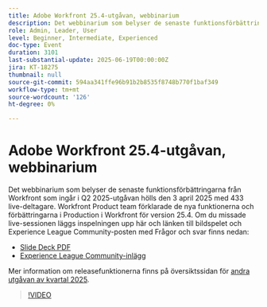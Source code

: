```yaml
---
title: Adobe Workfront 25.4-utgåvan, webbinarium
description: Det webbinarium som belyser de senaste funktionsförbättringarna från Workfront som ingår i Q2 2025-utgåvan hölls den 3 april 2025 med 433 live-deltagare.
role: Admin, Leader, User
level: Beginner, Intermediate, Experienced
doc-type: Event
duration: 3101
last-substantial-update: 2025-06-19T00:00:00Z
jira: KT-18275
thumbnail: null
source-git-commit: 594aa341ffe96b91b2b8535f8748b770f1baf349
workflow-type: tm+mt
source-wordcount: '126'
ht-degree: 0%

---
```


# Adobe Workfront 25.4-utgåvan, webbinarium

Det webbinarium som belyser de senaste funktionsförbättringarna från Workfront som ingår i Q2 2025-utgåvan hölls den 3 april 2025 med 433 live-deltagare. Workfront Product team förklarade de nya funktionerna och förbättringarna i Production i Workfront för version 25.4. Om du missade live-sessionen läggs inspelningen upp här och länken till bildspelet och Experience League Community-posten med Frågor och svar finns nedan:

* [Slide Deck PDF](https://workfront-experience.s3.us-west-2.amazonaws.com/Training/Guides/Customer+Success+at+Scale/040325+-+25.4+Second+Quarter+2025+Release+Webinar.pdf)
* [Experience League Community-inlägg](https://experienceleaguecommunities.adobe.com/t5/workfront-discussions/event-follow-up-adobe-workfront-second-quarter-2025-release/td-p/746716)

Mer information om releasefunktionerna finns på översiktssidan för [andra utgåvan av kvartal 2025](https://experienceleague.adobe.com/sv/docs/workfront/using/product-announcements/product-releases/release-25-q2/25-q2-release-overview).


>[!VIDEO](https://video.tv.adobe.com/v/3463798/?learn=on&enablevpops)

